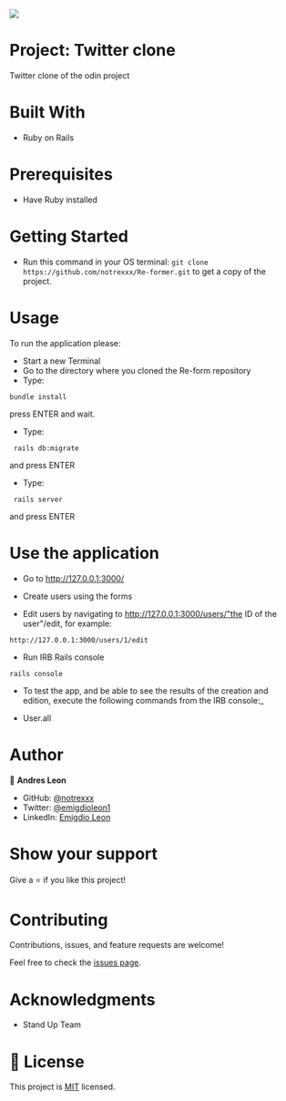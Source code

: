 
![](https://img.shields.io/badge/Microverse-blueviolet)


# Project: Twitter clone

Twitter clone of the odin project

# Built With

- Ruby on Rails

# Prerequisites

- Have Ruby installed

# Getting Started

- Run this command in your OS terminal: `git clone https://github.com/notrexxx/Re-former.git` to get a copy of the project. 

# Usage
To run the application please:

- Start a new Terminal 
- Go to the directory where you cloned the Re-form repository
- Type:
```
bundle install
```
press ENTER and wait.

- Type:
```
 rails db:migrate
```
and press ENTER

- Type:
```
 rails server
```
and press ENTER

# Use the application

- Go to http://127.0.0.1:3000/

- Create users using the forms
- Edit users by navigating to http://127.0.0.1:3000/users/"the ID of the user"/edit, for example:

```
http://127.0.0.1:3000/users/1/edit
```

- Run IRB Rails console
```
rails console
```
- To test the app, and be able to see the results of the creation and edition, execute the following commands from the IRB console:_

- User.all

# Author

👤 **Andres Leon**

- GitHub: [@notrexxx](https://github.com/notrexxx)
- Twitter: [@emigdioleon1](https://twitter.com/emigdioleon1)
- LinkedIn: [Emigdio Leon](https://linkedin.com/emigdio-leon-689109195)


# Show your support

Give a ⭐️ if you like this project!

# Contributing

Contributions, issues, and feature requests are welcome!

Feel free to check the [issues page](https://github.com/notrexxx/Re-former/issues).

# Acknowledgments

- Stand Up Team

# 📝 License

This project is [MIT](./LICENSE) licensed.
